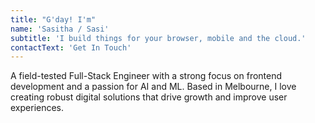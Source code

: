 ```yaml
---
title: "G'day! I'm"
name: 'Sasitha / Sasi'
subtitle: 'I build things for your browser, mobile and the cloud.'
contactText: 'Get In Touch'
---
```


A field-tested Full-Stack Engineer with a strong focus on frontend development and a passion for AI and ML. Based in Melbourne, I love creating robust digital solutions that drive growth and improve user experiences.
